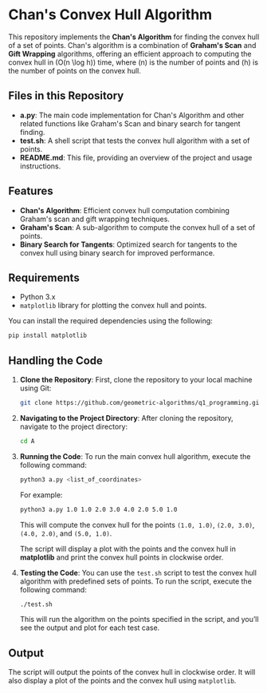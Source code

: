 
# Chan's Convex Hull Algorithm

This repository implements the **Chan's Algorithm** for finding the convex hull of a set of points. Chan's algorithm is a combination of **Graham's Scan** and **Gift Wrapping** algorithms, offering an efficient approach to computing the convex hull in \(O(n \log h)\) time, where \(n\) is the number of points and \(h\) is the number of points on the convex hull.

## Files in this Repository

- **a.py**: The main code implementation for Chan's Algorithm and other related functions like Graham's Scan and binary search for tangent finding.
- **test.sh**: A shell script that tests the convex hull algorithm with a set of points.
- **README.md**: This file, providing an overview of the project and usage instructions.

## Features

- **Chan's Algorithm**: Efficient convex hull computation combining Graham's scan and gift wrapping techniques.
- **Graham's Scan**: A sub-algorithm to compute the convex hull of a set of points.
- **Binary Search for Tangents**: Optimized search for tangents to the convex hull using binary search for improved performance.

## Requirements

- Python 3.x
- `matplotlib` library for plotting the convex hull and points.

You can install the required dependencies using the following:

```bash
pip install matplotlib
```

## Handling the Code

1. **Clone the Repository**:
   First, clone the repository to your local machine using Git:
   
   ```bash
   git clone https://github.com/geometric-algorithms/q1_programming.git
   ```

2. **Navigating to the Project Directory**:
   After cloning the repository, navigate to the project directory:
   
   ```bash
   cd A
   ```

3. **Running the Code**:
   To run the main convex hull algorithm, execute the following command:

   ```bash
   python3 a.py <list_of_coordinates>
   ```

   For example:

   ```bash
   python3 a.py 1.0 1.0 2.0 3.0 4.0 2.0 5.0 1.0
   ```

   This will compute the convex hull for the points `(1.0, 1.0)`, `(2.0, 3.0)`, `(4.0, 2.0)`, and `(5.0, 1.0)`.

   The script will display a plot with the points and the convex hull in **matplotlib** and print the convex hull points in clockwise order.

4. **Testing the Code**:
   You can use the `test.sh` script to test the convex hull algorithm with predefined sets of points. To run the script, execute the following command:

   ```bash
   ./test.sh
   ```

   This will run the algorithm on the points specified in the script, and you’ll see the output and plot for each test case.


## Output

The script will output the points of the convex hull in clockwise order. It will also display a plot of the points and the convex hull using `matplotlib`.
